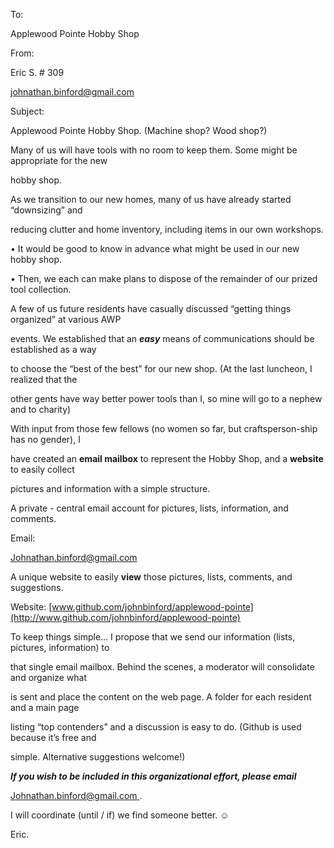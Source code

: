 ﻿

To:

Applewood Pointe Hobby Shop

From:

Eric S. # 309

<johnathan.binford@gmail.com>

Subject:

Applewood Pointe Hobby Shop. (Machine shop? Wood shop?)

Many of us will have tools with no room to keep them. Some might be appropriate for the new

hobby shop.

As we transition to our new homes, many of us have already started “downsizing” and

reducing clutter and home inventory, including items in our own workshops.

• It would be good to know in advance what might be used in our new hobby shop.

• Then, we each can make plans to dispose of the remainder of our prized tool collection.

A few of us future residents have casually discussed “getting things organized” at various AWP

events. We established that an ***easy*** means of communications should be established as a way

to choose the “best of the best” for our new shop. (At the last luncheon, I realized that the

other gents have way better power tools than I, so mine will go to a nephew and to charity)

With input from those few fellows (no women so far, but craftsperson-ship has no gender), I

have created an **email mailbox** to represent the Hobby Shop, and a **website** to easily collect

pictures and information with a simple structure.

A private - central email account for pictures, lists, information, and comments.

Email:

<Johnathan.binford@gmail.com>

A unique website to easily **view** those pictures, lists, comments, and suggestions.

Website: [www.github.com/johnbinford/applewood-pointe](http://www.github.com/johnbinford/applewood-pointe)

To keep things simple… I propose that we send our information (lists, pictures, information) to

that single email mailbox. Behind the scenes, a moderator will consolidate and organize what

is sent and place the content on the web page. A folder for each resident and a main page

listing “top contenders” and a discussion is easy to do. (Github is used because it’s free and

simple. Alternative suggestions welcome!)

***If you wish to be included in this organizational effort, please email***

<Johnathan.binford@gmail.com>[ ](mailto:Johnathan.binford@gmail.com). 

I will coordinate (until / if) we find someone better. ☺

Eric.

